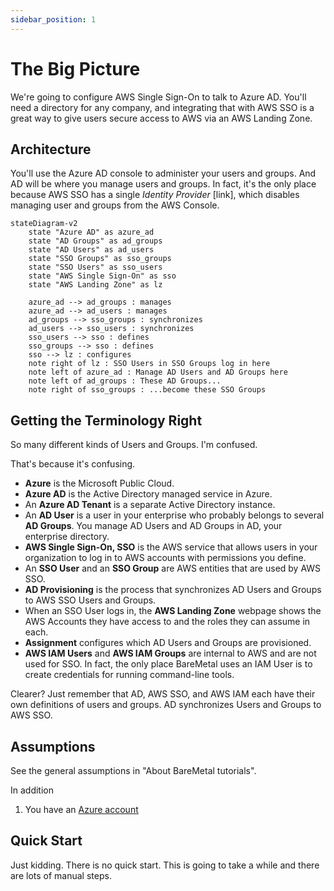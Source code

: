 ```yaml
---
sidebar_position: 1
---
```


# The Big Picture

We're going to configure AWS Single Sign-On to talk to Azure AD. You'll need a directory for any company, and integrating that with AWS SSO is a great way to give users secure access to AWS via an AWS Landing Zone.

## Architecture

You'll use the Azure AD console to administer your users and groups. And AD will be where you manage users and groups. In fact, it's the only place because AWS SSO has a single _Identity Provider_ [link], which disables managing user and groups from the AWS Console. 

```mermaid
stateDiagram-v2
    state "Azure AD" as azure_ad
    state "AD Groups" as ad_groups
    state "AD Users" as ad_users
    state "SSO Groups" as sso_groups
    state "SSO Users" as sso_users
    state "AWS Single Sign-On" as sso
    state "AWS Landing Zone" as lz
    
    azure_ad --> ad_groups : manages
    azure_ad --> ad_users : manages
    ad_groups --> sso_groups : synchronizes
    ad_users --> sso_users : synchronizes
    sso_users --> sso : defines
    sso_groups --> sso : defines
    sso --> lz : configures
    note right of lz : SSO Users in SSO Groups log in here
    note left of azure_ad : Manage AD Users and AD Groups here
    note left of ad_groups : These AD Groups...
    note right of sso_groups : ...become these SSO Groups
```

## Getting the Terminology Right

So many different kinds of Users and Groups. I'm confused.

That's because it's confusing.

- **Azure** is the Microsoft Public Cloud.
- **Azure AD** is the Active Directory managed service in Azure.
- An **Azure AD Tenant** is a separate Active Directory instance.
- An **AD User** is a user in your enterprise who probably belongs to several **AD Groups**. You manage AD Users and AD Groups in AD, your enterprise directory.
- **AWS Single Sign-On, SSO** is the AWS service that allows users in your organization to log in to AWS accounts with permissions you define.
- An **SSO User** and an **SSO Group** are AWS entities that are used by AWS SSO.
- **AD Provisioning** is the process that synchronizes AD Users and Groups to AWS SSO Users and Groups.
- When an SSO User logs in, the **AWS Landing Zone** webpage shows the AWS Accounts they have access to and the roles they can assume in each.
- **Assignment** configures which AD Users and Groups are provisioned.
- **AWS IAM Users** and **AWS IAM Groups** are internal to AWS and are not used for SSO. In fact, the only place BareMetal uses an IAM User is to create credentials for running command-line tools.

Clearer? Just remember that AD, AWS SSO, and AWS IAM each have their own definitions of users and groups. AD synchronizes Users and Groups to AWS SSO.

## Assumptions

See the general assumptions in "About BareMetal tutorials".

In addition
1. You have an [Azure account](https://azure.microsoft.com)

## Quick Start

Just kidding. There is no quick start. This is going to take a while and there are lots of manual steps.